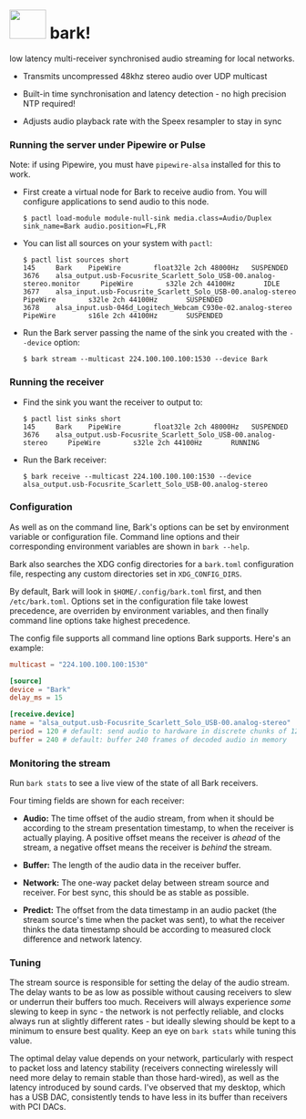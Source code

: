 # <img src="https://user-images.githubusercontent.com/179065/260457176-b0975ce3-03a0-4df8-a979-a2ba84b3b039.png" width=64 height=51> bark!

low latency multi-receiver synchronised audio streaming for local networks.

* Transmits uncompressed 48khz stereo audio over UDP multicast

* Built-in time synchronisation and latency detection - no high precision NTP required!

* Adjusts audio playback rate with the Speex resampler to stay in sync

### Running the server under Pipewire or Pulse

Note: if using Pipewire, you must have `pipewire-alsa` installed for this to work.

* First create a virtual node for Bark to receive audio from. You will configure applications to send audio to this node.

    ```sh-session
    $ pactl load-module module-null-sink media.class=Audio/Duplex sink_name=Bark audio.position=FL,FR
    ```

* You can list all sources on your system with `pactl`:

    ```sh-session
    $ pactl list sources short
    145     Bark    PipeWire        float32le 2ch 48000Hz   SUSPENDED
    3676    alsa_output.usb-Focusrite_Scarlett_Solo_USB-00.analog-stereo.monitor     PipeWire        s32le 2ch 44100Hz       IDLE
    3677    alsa_input.usb-Focusrite_Scarlett_Solo_USB-00.analog-stereo      PipeWire        s32le 2ch 44100Hz       SUSPENDED
    3678    alsa_input.usb-046d_Logitech_Webcam_C930e-02.analog-stereo     PipeWire        s16le 2ch 44100Hz       SUSPENDED
    ```

* Run the Bark server passing the name of the sink you created with the `--device` option:

    ```sh-session
    $ bark stream --multicast 224.100.100.100:1530 --device Bark
    ```

### Running the receiver

* Find the sink you want the receiver to output to:

    ```sh-session
    $ pactl list sinks short
    145     Bark    PipeWire        float32le 2ch 48000Hz   SUSPENDED
    3676    alsa_output.usb-Focusrite_Scarlett_Solo_USB-00.analog-stereo     PipeWire        s32le 2ch 44100Hz       RUNNING
    ```

* Run the Bark receiver:

    ```sh-session
    $ bark receive --multicast 224.100.100.100:1530 --device alsa_output.usb-Focusrite_Scarlett_Solo_USB-00.analog-stereo
    ```

### Configuration

As well as on the command line, Bark's options can be set by environment variable or configuration file. Command line options and their corresponding environment variables are shown in `bark --help`.

Bark also searches the XDG config directories for a `bark.toml` configuration file, respecting any custom directories set in `XDG_CONFIG_DIRS`.

By default, Bark will look in `$HOME/.config/bark.toml` first, and then `/etc/bark.toml`. Options set in the configuration file take lowest precedence, are overriden by environment variables, and then finally command line options take highest precedence.

The config file supports all command line options Bark supports. Here's an example:

```toml
multicast = "224.100.100.100:1530"

[source]
device = "Bark"
delay_ms = 15

[receive.device]
name = "alsa_output.usb-Focusrite_Scarlett_Solo_USB-00.analog-stereo"
period = 120 # default: send audio to hardware in discrete chunks of 120 frames
buffer = 240 # default: buffer 240 frames of decoded audio in memory
```

### Monitoring the stream

Run `bark stats` to see a live view of the state of all Bark receivers.

Four timing fields are shown for each receiver:

* **Audio:** The time offset of the audio stream, from when it should be according to the stream presentation timestamp, to when the receiver is actually playing. A positive offset means the receiver is _ahead_ of the stream, a negative offset means the receiver is _behind_ the stream.

* **Buffer:** The length of the audio data in the receiver buffer.

* **Network:** The one-way packet delay between stream source and receiver. For best sync, this should be as stable as possible.

* **Predict:** The offset from the data timestamp in an audio packet (the stream source's time when the packet was sent), to what the receiver thinks the data timestamp should be according to measured clock difference and network latency.

### Tuning

The stream source is responsible for setting the delay of the audio stream. The delay wants to be as low as possible without causing receivers to slew or underrun their buffers too much. Receivers will always experience _some_ slewing to keep in sync - the network is not perfectly reliable, and clocks always run at slightly different rates - but ideally slewing should be kept to a minimum to ensure best quality. Keep an eye on `bark stats` while tuning this value.

The optimal delay value depends on your network, particularly with respect to packet loss and latency stability (receivers connecting wirelessly will need more delay to remain stable than those hard-wired), as well as the latency introduced by sound cards. I've observed that my desktop, which has a USB DAC, consistently tends to have less in its buffer than receivers with PCI DACs.
